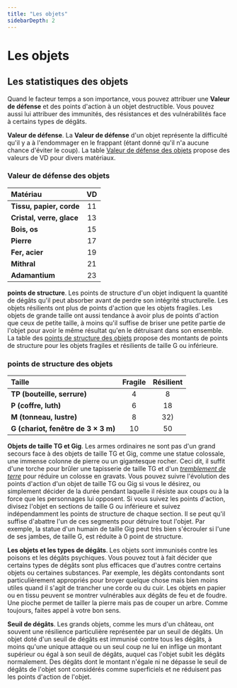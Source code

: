 ```yaml
---
title: "Les objets"
sidebarDepth: 2
---
```

# Les objets
## Les statistiques des objets
Quand le facteur temps a son importance, vous pouvez attribuer une **Valeur de défense** et des points d'action à un objet destructible. Vous pouvez aussi lui attribuer des immunités, des résistances et des vulnérabilités face à certains types de dégâts.

**Valeur de défense**. La **Valeur de défense** d'un objet représente la difficulté qu'il y a à l'endommager en le frappant (étant donné qu'il n'a aucune chance d'éviter le coup). La table [Valeur de défense des objets](#valeur-de-defense-des-objets) propose des valeurs de VD pour divers matériaux.


### Valeur de défense des objets
| Matériau | VD |
|:-|:-:|
| **Tissu, papier, corde** | 11 |
| **Cristal, verre, glace** | 13 |
| **Bois, os** | 15 |
| **Pierre** | 17 |
| **Fer, acier** | 19 |
| **Mithral** | 21 |
| **Adamantium** | 23 |

**points de structure**. Les points de structure d'un objet indiquent la quantité de dégâts qu'il peut absorber avant de perdre son intégrité structurelle. Les objets résilients ont plus de points d'action que les objets fragiles. Les objets de grande taille ont aussi tendance à avoir plus de points d'action que ceux de petite taille, à moins qu'il suffise de briser une petite partie de l'objet pour avoir le même résultat qu'en le détruisant dans son ensemble. La table des [points de structure des objets](#points-de-structure-des-objets) propose des montants de points de structure pour les objets fragiles et résilients de taille G ou inférieure.


### points de structure des objets
| Taille | Fragile | Résilient |
|:-|:-:|:-:|
| **TP (bouteille, serrure)** | 4 | 8 |
| **P (coffre, luth)** | 6 | 18 |
| **M (tonneau, lustre)** | 8 | 32) |
| **G (chariot, fenêtre de 3 × 3 m)** | 10 | 50 |

**Objets de taille TG et Gig**. Les armes ordinaires ne sont pas d'un grand secours face à des objets de taille TG et Gig, comme une statue colossale, une immense colonne de pierre ou un gigantesque rocher. Ceci dit, il suffit d'une torche pour brûler une tapisserie de taille TG et d'un [_tremblement de terre_](/grimoire/tremblement-de-terre/) pour réduire un colosse en gravats. Vous pouvez suivre l'évolution des points d'action d'un objet de taille TG ou Gig si vous le désirez, ou simplement décider de la durée pendant laquelle il résiste aux coups ou à la force que les personnages lui opposent. Si vous suivez les points d'action, divisez l'objet en sections de taille G ou inférieure et suivez indépendamment les points de structure de chaque section. Il se peut qu'il suffise d'abattre l'un de ces segments pour détruire tout l'objet. Par exemple, la statue d'un humain de taille Gig peut très bien s'écrouler si l'une de ses jambes, de taille G, est réduite à 0 point de structure.

**Les objets et les types de dégâts**. Les objets sont immunisés contre les poisons et les dégâts psychiques. Vous pouvez tout à fait décider que certains types de dégâts sont plus efficaces que d'autres contre certains objets ou certaines substances. Par exemple, les dégâts contondants sont particulièrement appropriés pour broyer quelque chose mais bien moins utiles quand il s'agit de trancher une corde ou du cuir. Les objets en papier ou en tissu peuvent se montrer vulnérables aux dégâts de feu et de foudre. Une pioche permet de tailler la pierre mais pas de couper un arbre. Comme toujours, faites appel à votre bon sens.

**Seuil de dégâts**. Les grands objets, comme les murs d'un château, ont souvent une résilience particulière représentée par un seuil de dégâts. Un objet doté d'un seuil de dégâts est immunisé contre tous les dégâts, à moins qu'une unique attaque ou un seul coup ne lui en inflige un montant supérieur ou égal à son seuil de dégâts, auquel cas l'objet subit les dégâts normalement. Des dégâts dont le montant n'égale ni ne dépasse le seuil de dégâts de l'objet sont considérés comme superficiels et ne réduisent pas les points d'action de l'objet.
